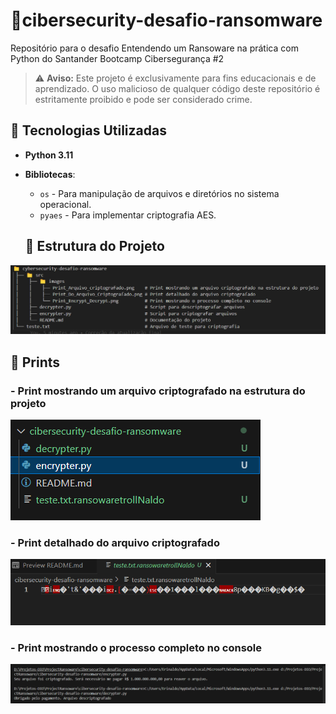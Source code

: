 # 🚀cibersecurity-desafio-ransomware
Repositório para o desafio Entendendo um Ransoware na prática com Python do Santander Bootcamp Cibersegurança #2

> ⚠️ **Aviso:** Este projeto é exclusivamente para fins educacionais e de aprendizado. O uso malicioso de qualquer código deste repositório é estritamente proibido e pode ser considerado crime. 

## 🧰 Tecnologias Utilizadas
- **Python 3.11**
- **Bibliotecas**:
  - `os` - Para manipulação de arquivos e diretórios no sistema operacional.
  - `pyaes` - Para implementar criptografia AES.

  ## 📂 Estrutura do Projeto
 ![Estrutura do projeto: ](./src/images/Estrutura_Do_Projeto.png)


## 📸 Prints

### - Print mostrando um arquivo criptografado na estrutura do projeto
![Print mostrando um arquivo criptografado](./src/images/Print_Arquivo_criptografado.png)

### - Print detalhado do arquivo criptografado
![Print detalhado do arquivo criptografado](./src/images/Print_Do_Arquivo_Criptografado.png)

### - Print mostrando o processo completo no console
![Print mostrando o processo completo](./src/images/Print_Encypt_Decrypt.png)


